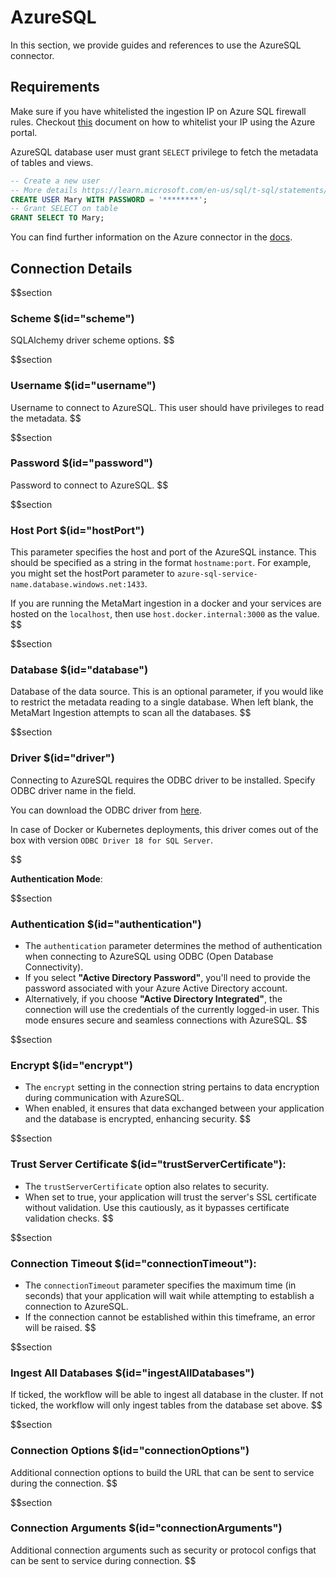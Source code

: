 # AzureSQL

In this section, we provide guides and references to use the AzureSQL connector.

## Requirements

Make sure if you have whitelisted the ingestion IP on Azure SQL firewall rules. Checkout [this](https://learn.microsoft.com/en-us/azure/azure-sql/database/firewall-configure?view=azuresql#use-the-azure-portal-to-manage-server-level-ip-firewall-rules) document on how to whitelist your IP using the Azure portal.

AzureSQL database user must grant `SELECT` privilege to fetch the metadata of tables and views.

```sql
-- Create a new user
-- More details https://learn.microsoft.com/en-us/sql/t-sql/statements/create-user-transact-sql?view=sql-server-ver16
CREATE USER Mary WITH PASSWORD = '********';
-- Grant SELECT on table
GRANT SELECT TO Mary;
```

You can find further information on the Azure connector in the [docs](https://docs.meta-mart.org/connectors/database/azuresql).

## Connection Details

$$section
### Scheme $(id="scheme")

SQLAlchemy driver scheme options.
$$

$$section
### Username $(id="username")

Username to connect to AzureSQL. This user should have privileges to read the metadata.
$$

$$section
### Password $(id="password")

Password to connect to AzureSQL.
$$

$$section
### Host Port $(id="hostPort")

This parameter specifies the host and port of the AzureSQL instance. This should be specified as a string in the format `hostname:port`. For example, you might set the hostPort parameter to `azure-sql-service-name.database.windows.net:1433`.

If you are running the MetaMart ingestion in a docker and your services are hosted on the `localhost`, then use `host.docker.internal:3000` as the value.
$$

$$section
### Database $(id="database")

Database of the data source. This is an optional parameter, if you would like to restrict the metadata reading to a single database. When left blank, the MetaMart Ingestion attempts to scan all the databases.
$$

$$section
### Driver $(id="driver")

Connecting to AzureSQL requires the ODBC driver to be installed. Specify ODBC driver name in the field.

You can download the ODBC driver from [here](https://learn.microsoft.com/en-us/sql/connect/odbc/download-odbc-driver-for-sql-server?view=sql-server-ver16).

In case of Docker or Kubernetes deployments, this driver comes out of the box with version `ODBC Driver 18 for SQL Server`.

$$

**Authentication Mode**:

$$section
### Authentication $(id="authentication")
   - The `authentication` parameter determines the method of authentication when connecting to AzureSQL using ODBC (Open Database Connectivity).
   - If you select **"Active Directory Password"**, you'll need to provide the password associated with your Azure Active Directory account.
   - Alternatively, if you choose **"Active Directory Integrated"**, the connection will use the credentials of the currently logged-in user. This mode ensures secure and seamless connections with AzureSQL.
$$

$$section
### Encrypt $(id="encrypt")
   - The `encrypt` setting in the connection string pertains to data encryption during communication with AzureSQL.
   - When enabled, it ensures that data exchanged between your application and the database is encrypted, enhancing security.
$$

$$section

### Trust Server Certificate $(id="trustServerCertificate"):
   - The `trustServerCertificate` option also relates to security.
   - When set to true, your application will trust the server's SSL certificate without validation. Use this cautiously, as it bypasses certificate validation checks.
$$

$$section
### Connection Timeout $(id="connectionTimeout"):
   - The `connectionTimeout` parameter specifies the maximum time (in seconds) that your application will wait while attempting to establish a connection to AzureSQL.
   - If the connection cannot be established within this timeframe, an error will be raised.
$$

$$section
### Ingest All Databases $(id="ingestAllDatabases")
If ticked, the workflow will be able to ingest all database in the cluster. If not ticked, the workflow will only ingest tables from the database set above.
$$

$$section
### Connection Options $(id="connectionOptions")

Additional connection options to build the URL that can be sent to service during the connection.
$$

$$section
### Connection Arguments $(id="connectionArguments")

Additional connection arguments such as security or protocol configs that can be sent to service during connection.
$$
